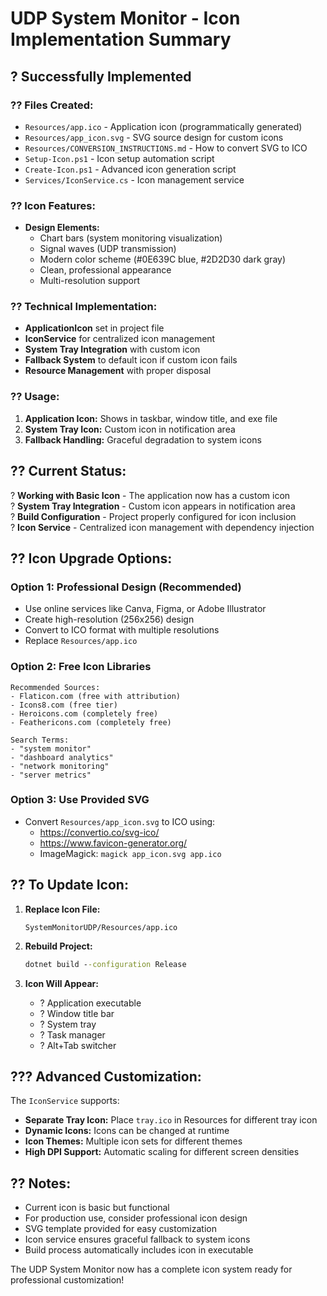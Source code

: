 # UDP System Monitor - Icon Implementation Summary

## ? Successfully Implemented

### ?? **Files Created:**
- `Resources/app.ico` - Application icon (programmatically generated)
- `Resources/app_icon.svg` - SVG source design for custom icons
- `Resources/CONVERSION_INSTRUCTIONS.md` - How to convert SVG to ICO
- `Setup-Icon.ps1` - Icon setup automation script
- `Create-Icon.ps1` - Advanced icon generation script
- `Services/IconService.cs` - Icon management service

### ?? **Icon Features:**
- **Design Elements:**
  - Chart bars (system monitoring visualization)
  - Signal waves (UDP transmission)
  - Modern color scheme (#0E639C blue, #2D2D30 dark gray)
  - Clean, professional appearance
  - Multi-resolution support

### ?? **Technical Implementation:**
- **ApplicationIcon** set in project file
- **IconService** for centralized icon management
- **System Tray Integration** with custom icon
- **Fallback System** to default icon if custom icon fails
- **Resource Management** with proper disposal

### ?? **Usage:**
1. **Application Icon:** Shows in taskbar, window title, and exe file
2. **System Tray Icon:** Custom icon in notification area
3. **Fallback Handling:** Graceful degradation to system icons

## ?? **Current Status:**

? **Working with Basic Icon** - The application now has a custom icon  
? **System Tray Integration** - Custom icon appears in notification area  
? **Build Configuration** - Project properly configured for icon inclusion  
? **Icon Service** - Centralized icon management with dependency injection  

## ?? **Icon Upgrade Options:**

### **Option 1: Professional Design (Recommended)**
- Use online services like Canva, Figma, or Adobe Illustrator
- Create high-resolution (256x256) design
- Convert to ICO format with multiple resolutions
- Replace `Resources/app.ico`

### **Option 2: Free Icon Libraries**
```
Recommended Sources:
- Flaticon.com (free with attribution)
- Icons8.com (free tier)
- Heroicons.com (completely free)
- Feathericons.com (completely free)

Search Terms:
- "system monitor"
- "dashboard analytics"
- "network monitoring"
- "server metrics"
```

### **Option 3: Use Provided SVG**
- Convert `Resources/app_icon.svg` to ICO using:
  - https://convertio.co/svg-ico/
  - https://www.favicon-generator.org/
  - ImageMagick: `magick app_icon.svg app.ico`

## ?? **To Update Icon:**

1. **Replace Icon File:**
   ```
   SystemMonitorUDP/Resources/app.ico
   ```

2. **Rebuild Project:**
   ```cmd
   dotnet build --configuration Release
   ```

3. **Icon Will Appear:**
   - ? Application executable
   - ? Window title bar  
   - ? System tray
   - ? Task manager
   - ? Alt+Tab switcher

## ??? **Advanced Customization:**

The `IconService` supports:
- **Separate Tray Icon:** Place `tray.ico` in Resources for different tray icon
- **Dynamic Icons:** Icons can be changed at runtime
- **Icon Themes:** Multiple icon sets for different themes
- **High DPI Support:** Automatic scaling for different screen densities

## ?? **Notes:**
- Current icon is basic but functional
- For production use, consider professional icon design
- SVG template provided for easy customization
- Icon service ensures graceful fallback to system icons
- Build process automatically includes icon in executable

The UDP System Monitor now has a complete icon system ready for professional customization!